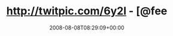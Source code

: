 ---
retweeted: false
source: <a href="http://twitter.com" rel="nofollow">Twitter Web Client</a>
entities:
  hashtags: []
  symbols: []
  user_mentions:
  - name: Jana Hehr
    screen_name: feechen
    indices:
    - '26'
    - '34'
    id_str: '12409952'
    id: '12409952'
  urls: []
display_text_range:
- '0'
- '43'
favorite_count: '0'
id_str: '881283349'
truncated: false
retweet_count: '0'
id: '881283349'
created_at: Fri Aug 08 08:29:09 +0000 2008
favorited: false
full_text: http://twitpic.com/6y2l - [@feechen](https://twitter.com/feechen) Guckmal!
lang: de
tags:
- pesos:twitter
date: '2008-08-08T08:29:09+00:00'
src: https://twitter.com/bascht/status/881283349
original_url: https://twitter.com/bascht/status/881283349
type: twitter_tweet
text: http://twitpic.com/6y2l - [@feechen](https://twitter.com/feechen) Guckmal!
title: http://twitpic.com/6y2l - [@fee

---
